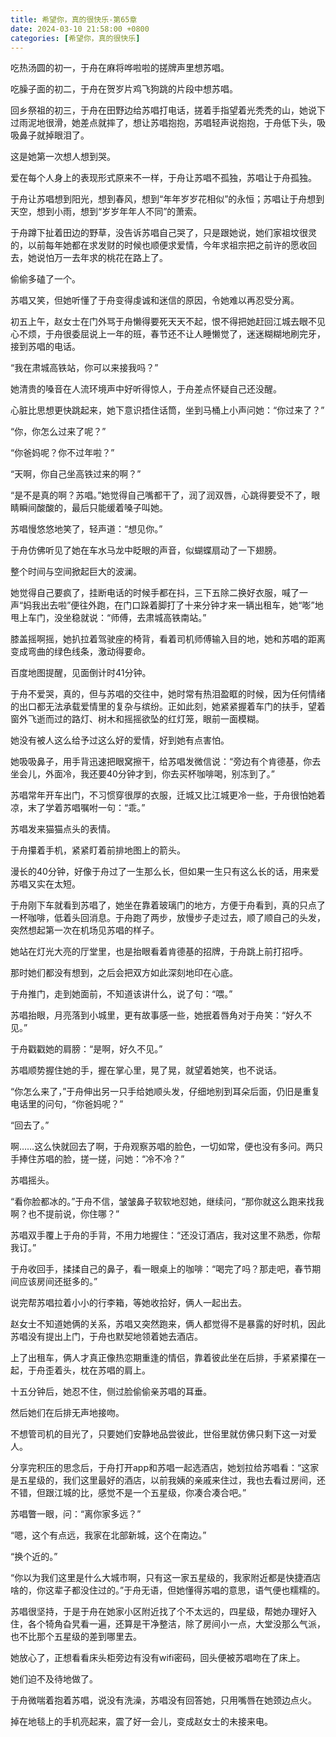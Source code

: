 ```yaml
---
title: 希望你，真的很快乐-第65章
date: 2024-03-10 21:58:00 +0800
categories: [希望你，真的很快乐]
---
```


吃热汤圆的初一，于舟在麻将哗啦啦的搓牌声里想苏唱。

吃臊子面的初二，于舟在贺岁片鸡飞狗跳的片段中想苏唱。

回乡祭祖的初三，于舟在田野边给苏唱打电话，搓着手指望着光秃秃的山，她说下过雨泥地很滑，她差点就摔了，想让苏唱抱抱，苏唱轻声说抱抱，于舟低下头，吸吸鼻子就掉眼泪了。

这是她第一次想人想到哭。

爱在每个人身上的表现形式原来不一样，于舟让苏唱不孤独，苏唱让于舟孤独。

于舟让苏唱想到阳光，想到春风，想到“年年岁岁花相似”的永恒；苏唱让于舟想到天空，想到小雨，想到“岁岁年年人不同”的萧索。

于舟蹲下扯着田边的野草，没告诉苏唱自己哭了，只是跟她说，她们家祖坟很灵的，以前每年她都在求发财的时候也顺便求爱情，今年求祖宗把之前许的愿收回去，她说怕万一去年求的桃花在路上了。

偷偷多磕了一个。

苏唱又笑，但她听懂了于舟变得虔诚和迷信的原因，令她难以再忍受分离。

初五上午，赵女士在门外骂于舟懒得要死天天不起，恨不得把她赶回江城去眼不见心不烦，于舟很委屈说上一年的班，春节还不让人睡懒觉了，迷迷糊糊地刷完牙，接到苏唱的电话。

“我在肃城高铁站，你可以来接我吗？”

她清贵的嗓音在人流环境声中好听得惊人，于舟差点怀疑自己还没醒。

心脏比思想更快跳起来，她下意识捂住话筒，坐到马桶上小声问她：“你过来了？”

“你，你怎么过来了呢？”

“你爸妈呢？你不过年啦？”

“天啊，你自己坐高铁过来的啊？”

“是不是真的啊？苏唱。”她觉得自己嘴都干了，润了润双唇，心跳得要受不了，眼睛瞬间酸酸的，最后只能缓着嗓子叫她。

苏唱慢悠悠地笑了，轻声道：“想见你。”

于舟仿佛听见了她在车水马龙中眨眼的声音，似蝴蝶扇动了一下翅膀。

整个时间与空间掀起巨大的波澜。

她觉得自己要疯了，挂断电话的时候手都在抖，三下五除二换好衣服，喊了一声“妈我出去啦”便往外跑，在门口跺着脚打了十来分钟才来一辆出租车，她“嘭”地甩上车门，没坐稳就说：“师傅，去肃城高铁南站。”

膝盖摇啊摇，她扒拉着驾驶座的椅背，看着司机师傅输入目的地，她和苏唱的距离变成弯曲的绿色线条，激动得要命。

百度地图提醒，见面倒计时41分钟。

于舟不爱哭，真的，但与苏唱的交往中，她时常有热泪盈眶的时候，因为任何情绪的出口都无法承载爱情里的复杂与缤纷。正如此刻，她紧紧握着车门的扶手，望着窗外飞逝而过的路灯、树木和摇摇欲坠的红灯笼，眼前一面模糊。

她没有被人这么给予过这么好的爱情，好到她有点害怕。

她吸吸鼻子，用手背迅速把眼窝擦干，给苏唱发微信说：“旁边有个肯德基，你去坐会儿，外面冷，我还要40分钟才到，你去买杯咖啡喝，别冻到了。”

苏唱常年开车出门，不习惯穿很厚的衣服，迁城又比江城更冷一些，于舟很怕她着凉，末了学着苏唱嘱咐一句：“乖。”

苏唱发来猫猫点头的表情。

于舟攥着手机，紧紧盯着前排地图上的箭头。

漫长的40分钟，好像于舟过了一生那么长，但如果一生只有这么长的话，用来爱苏唱又实在太短。

于舟刚下车就看到苏唱了，她坐在靠着玻璃门的地方，方便于舟看到，真的只点了一杯咖啡，低着头回消息。于舟跑了两步，放慢步子走过去，顺了顺自己的头发，突然想起第一次在机场见苏唱的样子。

她站在灯光大亮的厅堂里，也是抬眼看着肯德基的招牌，于舟跳上前打招呼。

那时她们都没有想到，之后会把双方如此深刻地印在心底。

于舟推门，走到她面前，不知道该讲什么，说了句：“喂。”

苏唱抬眼，月亮落到小城里，更有故事感一些，她抿着唇角对于舟笑：“好久不见。”

于舟戳戳她的肩膀：“是啊，好久不见。”

苏唱顺势握住她的手，握在掌心里，晃了晃，就望着她笑，也不说话。

“你怎么来了，”于舟伸出另一只手给她顺头发，仔细地别到耳朵后面，仍旧是重复电话里的问句，“你爸妈呢？”

“回去了。”

啊……这么快就回去了啊，于舟观察苏唱的脸色，一切如常，便也没有多问。两只手捧住苏唱的脸，搓一搓，问她：“冷不冷？”

苏唱摇头。

“看你脸都冰的。”于舟不信，皱皱鼻子软软地怼她，继续问，“那你就这么跑来找我啊？也不提前说，你住哪？”

苏唱双手覆上于舟的手背，不用力地握住：“还没订酒店，我对这里不熟悉，你帮我订。”

于舟收回手，揉揉自己的鼻子，看一眼桌上的咖啡：“喝完了吗？那走吧，春节期间应该房间还挺多的。”

说完帮苏唱拉着小小的行李箱，等她收拾好，俩人一起出去。

赵女士不知道她俩的关系，苏唱又突然跑来，俩人都觉得不是暴露的好时机，因此苏唱没有提出上门，于舟也默契地领着她去酒店。

上了出租车，俩人才真正像热恋期重逢的情侣，靠着彼此坐在后排，手紧紧攥在一起，于舟歪着头，枕在苏唱的肩上。

十五分钟后，她忍不住，侧过脸偷偷亲苏唱的耳垂。

然后她们在后排无声地接吻。

不想管司机的目光了，只要她们安静地品尝彼此，世俗里就仿佛只剩下这一对爱人。

分享完积压的思念后，于舟打开app和苏唱一起选酒店，她划拉给苏唱看：“这家是五星级的，我们这里最好的酒店，以前我姨的亲戚来住过，我也去看过房间，还不错，但跟江城的比，感觉不是一个五星级，你凑合凑合吧。”

苏唱瞥一眼，问：“离你家多远？”

“嗯，这个有点远，我家在北部新城，这个在南边。”

“换个近的。”

“你以为我们这里是什么大城市啊，只有这一家五星级的，我家附近都是快捷酒店啥的，你这辈子都没住过的。”于舟无语，但她懂得苏唱的意思，语气便也糯糯的。

苏唱很坚持，于是于舟在她家小区附近找了个不太远的，四星级，帮她办理好入住，各个犄角旮旯看一遍，还算是干净整洁，除了房间小一点，大堂没那么气派，也不比那个五星级的差到哪里去。

她放心了，正想看看床头柜旁边有没有wifi密码，回头便被苏唱吻在了床上。

她们迫不及待地做了。

于舟微喘着抱着苏唱，说没有洗澡，苏唱没有回答她，只用嘴唇在她颈边点火。

掉在地毯上的手机亮起来，震了好一会儿，变成赵女士的未接来电。


